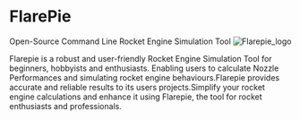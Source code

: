 # FlarePie
Open-Source Command Line Rocket Engine Simulation Tool
![Flarepie_logo](https://github.com/user-attachments/assets/54f17e33-bc05-4ec0-a705-84ed7e7456ad)


Flarepie is a robust and user-friendly Rocket Engine Simulation Tool for beginners, hobbyists and enthusiasts. Enabling users to calculate
Nozzle Performances and simulating rocket engine behaviours.Flarepie provides accurate and reliable results to its users projects.Simplify
your rocket engine calculations and enhance it using Flarepie, the tool for rocket enthusiasts and professionals.

